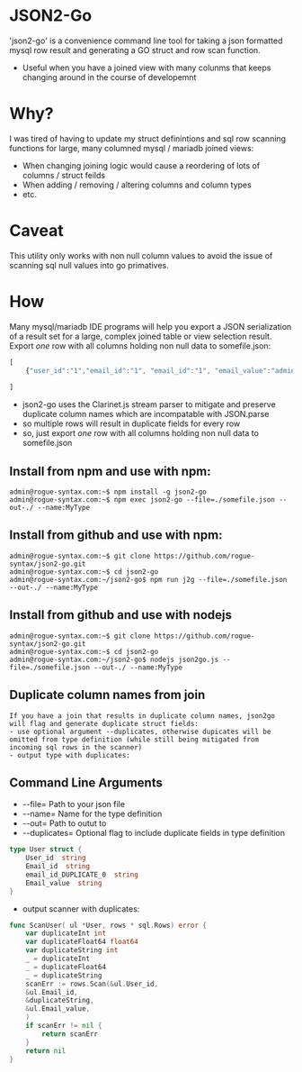 # JSON2-Go
'json2-go' is a convenience command line tool for taking a json formatted mysql row result and generating a GO struct and row scan function.
* Useful when you have a joined view with many colunms that keeps changing around in the course of developemnt


# Why?
I was tired of having to update my struct definintions and sql row scanning functions for large, many columned mysql / mariadb joined views:
* When changing joining logic would cause a reordering of lots of columns / struct feilds
* When adding / removing / altering columns and column types
* etc.

# Caveat
This utility only works with non null column values to avoid the issue of scanning sql null values into go primatives.

# How
Many mysql/mariadb IDE programs will help you export a JSON serialization of a result set for a large, complex joined table or view selection result.
Export _one_ row with all columns holding non null data to somefile.json:
``` js
[
	{"user_id":"1","email_id":"1", "email_id":"1", "email_value":"admin@rogue-syntax.com"}
	
]
```
* json2-go uses the Clarinet.js stream parser to mitigate and preserve duplicate column names which are incompatable with JSON.parse
* so multiple rows will result in duplicate fields for every row
* so, just export _one_ row with all columns holding non null data to somefile.json


## Install from npm and use with npm:
```console
admin@rogue-syntax.com:~$ npm install -g json2-go
admin@rogue-syntax.com:~$ npm exec json2-go --file=./somefile.json --out-./ --name:MyType
```

## Install from github and use with npm:
```console
admin@rogue-syntax.com:~$ git clone https://github.com/rogue-syntax/json2-go.git
admin@rogue-syntax.com:~$ cd json2-go
admin@rogue-syntax.com:~/json2-go$ npm run j2g --file=./somefile.json --out-./ --name:MyType
```

## Install from github and use with nodejs
```console
admin@rogue-syntax.com:~$ git clone https://github.com/rogue-syntax/json2-go.git
admin@rogue-syntax.com:~$ cd json2-go
admin@rogue-syntax.com:~/json2-go$ nodejs json2go.js --file=./somefile.json --out-./ --name:MyType
```

## Duplicate column names from join 
```console
If you have a join that results in duplicate column names, json2go will flag and generate duplicate struct fields:
- use optional argument --duplicates, otherwise dupicates will be omitted from type definition (while still being mitigated from incoming sql rows in the scanner)
- output type with duplicates:
```

## Command Line Arguments
* --file= Path to your json file
* --name= Name for the type definition
* --out= Path to outut to
* --duplicates= Optional flag to include duplicate fields in type definition

``` go
type User struct { 
	User_id  string 
	Email_id  string 
	email_id_DUPLICATE_0  string 
	Email_value  string 
}
```
- output scanner with duplicates:
``` go
func ScanUser( ul *User, rows * sql.Rows) error { 
	var duplicateInt int 
	var duplicateFloat64 float64 
	var duplicateString int 
	_ = duplicateInt 
	_ = duplicateFloat64 
	_ = duplicateString 
	scanErr := rows.Scan(&ul.User_id, 
	&ul.Email_id, 
	&duplicateString, 
	&ul.Email_value, 
	)
	if scanErr != nil {
		return scanErr
	}
	return nil
}
```
